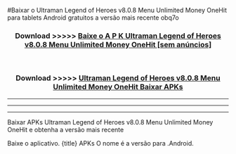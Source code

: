 #Baixar o Ultraman Legend of Heroes v8.0.8 Menu Unlimited Money OneHit   para tablets Android gratuitos a versão mais recente obq7o


<div align="center">
<h3>Download >>>>> <a href="https://pt-web.web.app/?pt= Ultraman Legend of Heroes v8.0.8 Menu Unlimited Money OneHit ">Baixe o A P K Ultraman Legend of Heroes v8.0.8 Menu Unlimited Money OneHit  [sem anúncios]</a></h3><br>

<h3>Download >>>>> <a href="https://pt-web.web.app/?pt= Ultraman Legend of Heroes v8.0.8 Menu Unlimited Money OneHit ">Ultraman Legend of Heroes v8.0.8 Menu Unlimited Money OneHit  Baixar APKs</a></h3>
</div>

----------------------------------------------------------

----------------------------------------------------------

----------------------------------------------------------

Baixar APKs Ultraman Legend of Heroes v8.0.8 Menu Unlimited Money OneHit  e obtenha a versão mais recente

Baixe o aplicativo. {title} APKs O nome é a versão para .Android.


